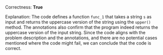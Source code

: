 Correctness: **True**

Explanation: The code defines a function `func_1` that takes a string `s` as input and returns the uppercase version of the string using the `upper()` method. The annotations also confirm that the program indeed returns the uppercase version of the input string. Since the code aligns with the problem description and the annotations, and there are no potential cases mentioned where the code might fail, we can conclude that the code is correct.
